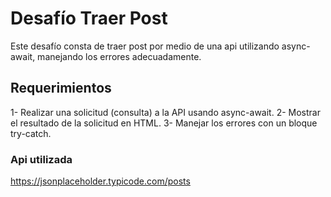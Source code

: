 # Desafío Traer Post

Este desafío consta de traer post por medio de una api utilizando async-await, manejando los errores adecuadamente.

##  Requerimientos

1- Realizar una solicitud (consulta) a la API usando async-await.
2- Mostrar el resultado de la solicitud en HTML.
3- Manejar los errores con un bloque try-catch.

### Api utilizada

https://jsonplaceholder.typicode.com/posts